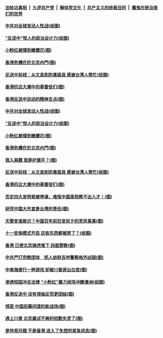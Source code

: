 ####  [法轮功真相](../../../../basic/blob/master/README.md?t=09011052) &nbsp;|&nbsp; [九评共产党](../../../../9ping.md/blob/master/README.md?t=09011052) &nbsp;|&nbsp; [解体党文化](../../../../jtdwh.md/blob/master/README.md?t=09011052)  &nbsp;|&nbsp; [共产主义的终极目的](../../../../gczydzjmd.md/blob/master/README.md?t=09011052) &nbsp;|&nbsp; [魔鬼在统治我们的世界](../../../../mgztzwmdsj.md/blob/master/README.md?t=09011052) 

#### [中共对全球发动人性战(组图)](../pages/p4/905675.md?t=09011052) 

#### [“反送中”惊人的政治设计力(组图)](../pages/p4/905697.md?t=09011052) 

#### [小粉红被撞到嫩腰花(图)](../pages/p4/905703.md?t=09011052) 

#### [香港危機在於北京內鬥(图)](../pages/p4/905702.md?t=09011052) 

#### [反送中前线：从文具到防毒面具 感谢台湾人帮忙(组图)](../pages/p4/905677.md?t=09011052) 

#### [香港抗议大潮中的基督徒们(图)](../pages/p4/905599.md?t=09011052) 

#### [香港反送中运动的精神支点(图)](../pages/p4/905724.md?t=09011052) 

#### [中共对全球发动人性战(组图)](../pages/p4/905675.md?t=09011052) 

#### [“反送中”惊人的政治设计力(组图)](../pages/p4/905697.md?t=09011052) 

#### [小粉红被撞到嫩腰花(图)](../pages/p4/905703.md?t=09011052) 

#### [香港危機在於北京內鬥(图)](../pages/p4/905702.md?t=09011052) 

#### [我入美籍 我是护旗手？(图)](../pages/p4/905698.md?t=09011052) 

#### [反送中前线：从文具到防毒面具 感谢台湾人帮忙(组图)](../pages/p4/905677.md?t=09011052) 

#### [香港抗议大潮中的基督徒们(图)](../pages/p4/905599.md?t=09011052) 

#### [否定四大发明竟被停课，难怪中国高校教不出人才！(图)](../pages/p4/905600.md?t=09011052) 

#### [研究中国大外宣是台湾的责任(图)](../pages/p4/905596.md?t=09011052) 

#### [天要变谁能识？中国百年前巨变前夕的灵异真事(图)](../pages/p4/905592.md?t=09011052) 

#### [十一安保模式开启 这些东西都被禁了？(组图)](../pages/p4/905601.md?t=09011052) 

#### [香港 已使北京骑虎难下 四面楚歌(图)](../pages/p4/905579.md?t=09011052) 

#### [中共严打宗教团体　抓人劫财吉林警察格外凶狠(图)](../pages/p4/905567.md?t=09011052) 

#### [中南海盛行一种游戏 却被川普逐出白宫(图)](../pages/p4/905479.md?t=09011052) 

#### [渗透校园冲击法律 “小粉红”暴力闹场冲醒澳洲(组图)](../pages/p4/905511.md?t=09011052) 

#### [香港反送中 没有领袖反而更团结(图)](../pages/p4/905510.md?t=09011052) 

#### [领英 中国招募间谍的新战场(图)](../pages/p4/905507.md?t=09011052) 

#### [遇上川普 北京屡试不爽的招数失灵了(图)](../pages/p4/905506.md?t=09011052) 

#### [是林郑月娥 不是香港 进入了失控的紧急状态(图)](../pages/p4/905502.md?t=09011052) 

